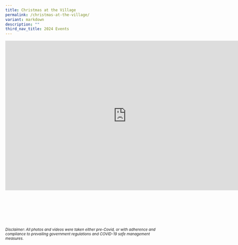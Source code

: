 ```yaml
---
title: Christmas at the Village
permalink: /christmas-at-the-village/
variant: markdown
description: ""
third_nav_title: 2024 Events
---
```

<iframe allowfullscreen="true" height="469" width="760" frameborder="0" src="https://docs.google.com/presentation/d/e/2PACX-1vRCp2EOWLk2U3GsoIsyFP8iNucnEBhbFmbygubQrXqqPUoB6faEPZ7dAlKMhybnq4OyrHf5v7VK36dI/embed?start=true&amp;loop=true&amp;delayms=3000"></iframe>


<br><br><br><br><br><br>
<sup>_Disclaimer: All photos and videos were taken either pre-Covid, or with adherence and compliance to prevailing government regulations and COVID-19 safe management measures._</sup>